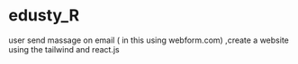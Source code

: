 # edusty_R
user send massage  on email ( in this using webform.com) ,create a website using the tailwind and react.js
